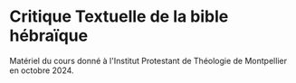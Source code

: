 # Critique Textuelle de la bible hébraïque

Matériel du cours donné à l'Institut Protestant de Théologie de Montpellier en octobre 2024.
